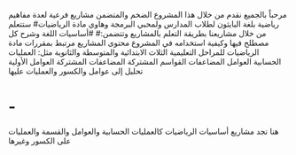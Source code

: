مرحباً بالجميع
نقدم من خلال هذا المشروع الضخم والمتضمن مشاريع فرعية لعدة مفاهيم رياضية بلغة البايثون لطلاب المدارس ولمحبي البرمجة وهاوي مادة الرياضيات#
ستتعلم من خلال مشاريعنا بطريقة التعلم بالمشاريع وتتضمن:#
#أساسيات اللغة وشرح كل مصطلح فيها وكيفية استخدامه في المشروع
محتوى المشاريع مرتبط بمقررات مادة الرياضيات للمراحل التعليمية الثلاث الابتدائية والمتوسطة والثانوية
مثل:
العمليات الحسابية
العوامل
المضاعفات
القواسم المشتركة
المضاعفات المشتركة
العوامل الأولية
تحليل إلى عوامل
والكسور والعمليات عليها

# -
هنا تجد مشاريع أساسيات الرياضيات كالعمليات الحسابية والعوامل والقسمة والعمليات على الكسور وغيرها
